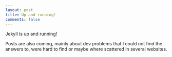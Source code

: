 ```yaml
---
layout: post
title: Up and running!
comments: false
---
```


Jekyll is up and running!

Posts are also coming, mainly about dev problems that I could not find the answers to, were hard to find or maybe where scattered in several websites.